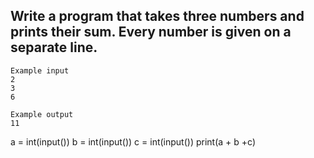 ## Write a program that takes three numbers and prints their sum. Every number is given on a separate line.

```
Example input
2
3
6

Example output
11
```
a = int(input())
b = int(input())
c = int(input())
print(a + b +c)
